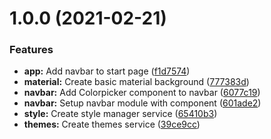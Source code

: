 # 1.0.0 (2021-02-21)


### Features

* **app:** Add navbar to start page ([f1d7574](https://github.com/AG-Spiel/stats/commit/f1d7574e95dedfaa00ccc5e716f6293a097b5896))
* **material:** Create basic material background ([777383d](https://github.com/AG-Spiel/stats/commit/777383d89da0a7b780b20f85e6bdcb0aead7c67b))
* **navbar:** Add Colorpicker component to navbar ([6077c19](https://github.com/AG-Spiel/stats/commit/6077c1985b4556f49af3b3371e8006577086197e))
* **navbar:** Setup navbar module with component ([601ade2](https://github.com/AG-Spiel/stats/commit/601ade253ca23608ece01d9774392a0ebc3f4ca7))
* **style:** Create style manager service ([65410b3](https://github.com/AG-Spiel/stats/commit/65410b3f61fc335eab5681b924d6d107f2623d12))
* **themes:** Create themes service ([39ce9cc](https://github.com/AG-Spiel/stats/commit/39ce9cc3642015c8d1861e950ddc724d6c42e09b))
